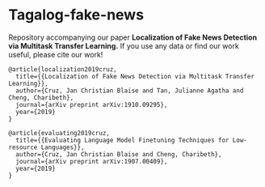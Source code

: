 # Tagalog-fake-news

Repository accompanying our paper **Localization of Fake News Detection via Multitask Transfer Learning.** If you use any data or find our work useful, please cite our work!

```
@article{localization2019cruz,
  title={{Localization of Fake News Detection via Multitask Transfer Learning}},
  author={Cruz, Jan Christian Blaise and Tan, Julianne Agatha and Cheng, Charibeth},
  journal={arXiv preprint arXiv:1910.09295},
  year={2019}
}
```

```
@article{evaluating2019cruz,
  title={{Evaluating Language Model Finetuning Techniques for Low-resource Languages}},
  author={Cruz, Jan Christian Blaise and Cheng, Charibeth},
  journal={arXiv preprint arXiv:1907.00409},
  year={2019}
}
```
